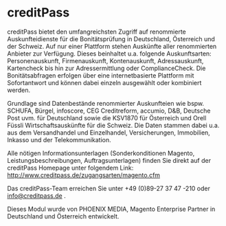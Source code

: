 creditPass
==========

creditPass bietet den umfangreichsten Zugriff auf renommierte Auskunfteidienste für die Bonitätsprüfung in Deutschland, Österreich und der Schweiz.
Auf nur einer Plattform stehen Auskünfte aller renommierten Anbieter zur Verfügung.
Dieses beinhaltet u.a. folgende Auskunftsarten: Personenauskunft, Firmenauskunft, Kontenauskunft, Adressauskunft, Kartencheck bis hin zur Adressermittlung oder ComplianceCheck.
Die Bonitätsabfragen erfolgen über eine internetbasierte Plattform mit Sofortantwort und können dabei einzeln ausgewählt oder kombiniert werden.

Grundlage sind Datenbestände renommierter Auskunfteien wie bspw. SCHUFA, Bürgel, infoscore, CEG Creditreform, accumio, D&B, Deutsche Post uvm. für Deutschland
sowie die KSV1870 für Österreich und Orell Füssli Wirtschaftsauskünfte für die Schweiz.
Die Daten stammen dabei u.a. aus dem Versandhandel und Einzelhandel, Versicherungen, Immobilien, Inkasso und der Telekommunikation.

Alle nötigen Informationsunterlagen (Sonderkonditionen Magento, Leistungsbeschreibungen, Auftragsunterlagen) finden Sie direkt
auf der creditPass Homepage unter folgendem Link: http://www.creditpass.de/zugangsarten/magento.cfm

Das creditPass-Team erreichen Sie unter +49 (0)89-27 37 47 -210 oder info@creditpass.de .

Dieses Modul wurde von PHOENIX MEDIA, Magento Enterprise Partner in Deutschland und Österreich entwickelt.
